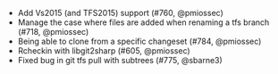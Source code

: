 * Add Vs2015 (and TFS2015) support (#760, @pmiossec)
* Manage the case where files are added when renaming a tfs branch (#718, @pmiossec)
* Being able to clone from a specific changeset (#784, @pmiossec)
* Rcheckin with libgit2sharp (#605, @pmiossec)
* Fixed bug in git tfs pull with subtrees (#775, @sbarne3)